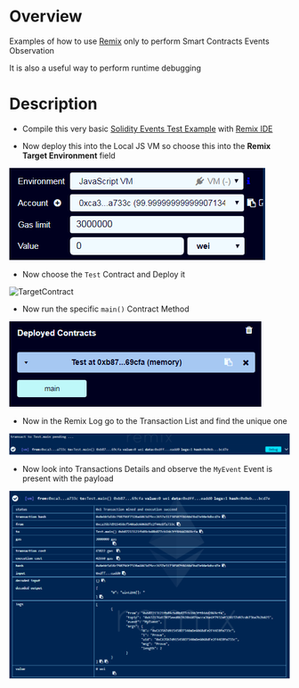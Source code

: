 
# Overview 

Examples of how to use [Remix](https://remix.ethereum.org/) only to perform Smart Contracts Events Observation 

It is also a useful way to perform runtime debugging 

# Description 

- Compile this very basic [Solidity Events Test Example](solidity_events_test1.sol) with [Remix IDE](https://remix.ethereum.org)

- Now deploy this into the Local JS VM so choose this into the **Remix Target Environment** field 

![TargetEnv](img/RemixSolidityEvent1.png)

- Now choose the `Test` Contract and Deploy it 

![TargetContract](img/ReamixSolidityEvent2.png)

- Now run the specific `main()` Contract Method 

![ContractMethod](img/RemixSolidityEvent3.png)

- Now in the Remix Log go to the Transaction List and find the unique one 

![TransactionList](img/RemixSolidityEvent4.png)

- Now look into Transactions Details and observe the `MyEvent` Event is present with the payload 

![TransactionLog](img/RemixSolidityEvent5.png)





